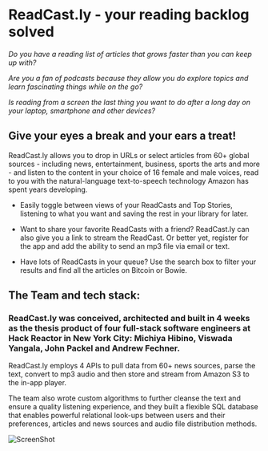 # ReadCast.ly - your reading backlog solved

_Do you have a reading list of articles that grows faster than you can keep up with?_

_Are you a fan of podcasts because they allow you do explore topics and learn fascinating things while on the go?_ 

_Is reading from a screen the last thing you want to do after a long day on your laptop, smartphone and other devices?_ 

## Give your eyes a break and your ears a treat!

ReadCast.ly allows you to drop in URLs or select articles from 60+ global sources - including news, entertainment, business, sports the arts and more - and listen to the content in your choice of 16 female and male voices, read to you with the natural-language text-to-speech technology Amazon has spent years developing.

* Easily toggle between views of your ReadCasts and Top Stories, listening to what you want and saving the rest in your library for later. 

* Want to share your favorite ReadCasts with a friend? ReadCast.ly can also give you a link to stream the ReadCast. Or better yet, register for the app and add the ability to send an mp3 file via email or text. 

* Have lots of ReadCasts in your queue? Use the search box to filter your results and find all the articles on Bitcoin or Bowie.

## The Team and tech stack:

### ReadCast.ly was conceived, architected and built in 4 weeks as the thesis product of four full-stack software engineers at Hack Reactor in New York City: Michiya Hibino, Viswada Yangala, John Packel and Andrew Fechner. ###

ReadCast.ly employs 4 APIs to pull data from 60+ news sources, parse the text, convert to mp3 audio and then store and stream from Amazon S3 to the in-app player. 

The team also wrote custom algorithms to further cleanse the text and ensure a quality listening experience, and they built a flexible SQL database that enables powerful relational look-ups between users and their preferences, articles and news sources and audio file distribution methods.

![ScreenShot](https://cloud.githubusercontent.com/assets/19581802/26006671/5208f2aa-370b-11e7-9380-2fd94edd14dd.png)


